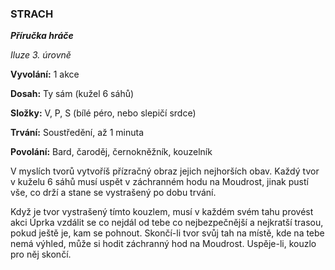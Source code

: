 ### STRACH

***Příručka hráče***

*Iluze 3. úrovně*

**Vyvolání:** 1 akce

**Dosah:** Ty sám (kužel 6 sáhů)

**Složky:** V, P, S (bílé péro, nebo slepičí srdce)

**Trvání:** Soustředění, až 1 minuta

**Povolání:** Bard, čaroděj, černokněžník, kouzelník

V myslích tvorů vytvoříš přízračný obraz jejich nejhorších obav. Každý tvor v kuželu 6 sáhů musí uspět v záchranném hodu na Moudrost, jinak pustí vše, co drží a stane se vystrašený po dobu trvání. 

Když je tvor vystrašený tímto kouzlem, musí v každém svém tahu provést akci Úprka vzdálit se co nejdál od tebe co nejbezpečnější a nejkratší trasou, pokud ještě je, kam se pohnout. Skončí-li tvor svůj tah na místě, kde na tebe nemá výhled, může si hodit záchranný hod na Moudrost. Uspěje-li, kouzlo pro něj skončí.